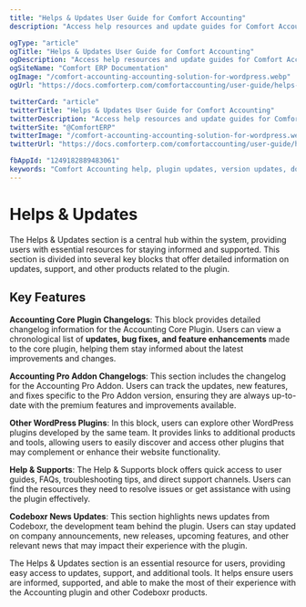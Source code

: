 ```yaml
---
title: "Helps & Updates User Guide for Comfort Accounting"
description: "Access help resources and update guides for Comfort Accounting. Find troubleshooting tips, FAQs, version update instructions, and support documentation for your ERP accounting module."

ogType: "article"
ogTitle: "Helps & Updates User Guide for Comfort Accounting"
ogDescription: "Access help resources and update guides for Comfort Accounting. Find troubleshooting tips, FAQs, version update instructions, and support documentation for your ERP accounting module."
ogSiteName: "Comfort ERP Documentation"
ogImage: "/comfort-accounting-accounting-solution-for-wordpress.webp"
ogUrl: "https://docs.comforterp.com/comfortaccounting/user-guide/helps-updates"

twitterCard: "article"
twitterTitle: "Helps & Updates User Guide for Comfort Accounting"
twitterDescription: "Access help resources and update guides for Comfort Accounting. Find troubleshooting tips, FAQs, version update instructions, and support documentation for your ERP accounting module."
twitterSite: "@ComfortERP"
twitterImage: "/comfort-accounting-accounting-solution-for-wordpress.webp"
twitterUrl: "https://docs.comforterp.com/comfortaccounting/user-guide/helps-updates"

fbAppId: "1249182889483061"
keywords: "Comfort Accounting help, plugin updates, version updates, documentation, support guide, troubleshooting, FAQ, help system, update instructions, plugin maintenance, new features"
---
```


# Helps & Updates

The Helps & Updates section is a central hub within the system, providing users with essential resources for staying informed and supported. This section is divided into several key blocks that offer detailed information on updates, support, and other products related to the plugin.

## Key Features ##

**Accounting Core Plugin Changelogs**:
This block provides detailed changelog information for the Accounting Core Plugin. Users can view a chronological list of **updates, bug fixes, and feature enhancements** made to the core plugin, helping them stay informed about the latest improvements and changes.

**Accounting Pro Addon Changelogs**:
This section includes the changelog for the Accounting Pro Addon. Users can track the updates, new features, and fixes specific to the Pro Addon version, ensuring they are always up-to-date with the premium features and improvements available.

**Other WordPress Plugins**:
In this block, users can explore other WordPress plugins developed by the same team. It provides links to additional products and tools, allowing users to easily discover and access other plugins that may complement or enhance their website functionality.

**Help & Supports**:
The Help & Supports block offers quick access to user guides, FAQs, troubleshooting tips, and direct support channels. Users can find the resources they need to resolve issues or get assistance with using the plugin effectively.

**Codeboxr News Updates**:
This section highlights news updates from Codeboxr, the development team behind the plugin. Users can stay updated on company announcements, new releases, upcoming features, and other relevant news that may impact their experience with the plugin.

The Helps & Updates section is an essential resource for users, providing easy access to updates, support, and additional tools. It helps ensure users are informed, supported, and able to make the most of their experience with the Accounting plugin and other Codeboxr products.